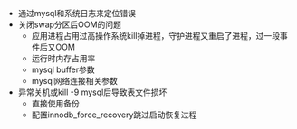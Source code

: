 - 通过mysql和系统日志来定位错误
- 关闭swap分区后OOM的问题
	- 应用进程占用过高操作系统kill掉进程，守护进程又重启了进程，过一段事件后又OOM
	- 运行时内存占用率
	- mysql buffer参数
	- mysql网络连接相关参数
- 异常关机或kill -9 mysql后导致表文件损坏
	- 直接使用备份
	- 配置innodb_force_recovery跳过启动恢复过程